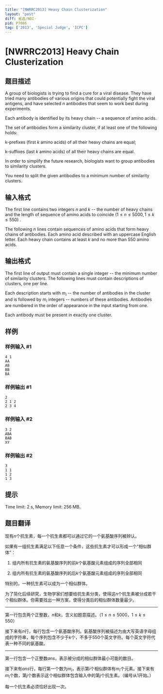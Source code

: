 ```yaml
---
title: "[NWRRC2013] Heavy Chain Clusterization"
layout: "post"
diff: 省选/NOI-
pid: P7086
tag: ['2013', 'Special Judge', 'ICPC']
---
```

# [NWRRC2013] Heavy Chain Clusterization
## 题目描述



A group of biologists is trying to find a cure for a viral disease. They have tried many antibodies of various origins that could potentially fight the viral antigens, and have selected $n$ antibodies that seem to work best during experiments.

Each antibody is identified by its heavy chain -- a sequence of amino acids.

The set of antibodies form a similarity cluster, if at least one of the following holds:

k-prefixes (first $k$ amino acids) of all their heavy chains are equal;

k-suffixes (last $k$ amino acids) of all their heavy chains are equal.

In order to simplify the future research, biologists want to group antibodies to similarity clusters.

You need to split the given antibodies to a minimum number of similarity clusters.


## 输入格式



The first line contains two integers $n$ and $k$ -- the number of heavy chains and the length of sequence of amino acids to coincide $(1 \le n \le 5 000 , 1 \le k \le 550)$ .

The following $n$ lines contain sequences of amino acids that form heavy chains of antibodies. Each amino acid described with an uppercase English letter. Each heavy chain contains at least $k$ and no more than $550$ amino acids.


## 输出格式



The first line of output must contain a single integer -- the minimum number of similarity clusters. The following lines must contain descriptions of clusters, one per line.

Each description starts with $m_i$ -- the number of antibodies in the cluster and is followed by $m_i$ integers -- numbers of these antibodies. Antibodies are numbered in the order of appearance in the input starting from one.

Each antibody must be present in exactly one cluster.


## 样例

### 样例输入 #1
```
4 1
AA
AB
BB
BA

```
### 样例输出 #1
```
2
2 1 2
2 3 4

```
### 样例输入 #2
```
3 2
ABA
BAB
XY

```
### 样例输出 #2
```
3
1 1
1 2
1 3

```
## 提示

Time limit: 2 s, Memory limit: 256 MB. 


## 题目翻译

现有$n$个抗生素，每一个抗生素都可以通过它的一个氨基酸序列被辨认。

如果有一组抗生素满足以下任意一个条件，这些抗生素才可以形成一个“相似群体”：

1. 组内所有抗生素的氨基酸序列的前$k$个氨基酸元素组成的序列全部相同

2. 组内所有抗生素的氨基酸序列的后$k$个氨基酸元素组成的序列全部相同

特别的，一种抗生素可以成为一个相似群体。

为了简化后续研究，生物学家们想要给抗生素分类，使得这$n$个抗生素被分成若干个相似群体。你需要找出一种方案，使得分类后的相似群体数量最少。

------

第一行包含两个正整数，$n$和$k$，含义如题意描述。（$1≤n≤5000，1≤k≤550$）

接下来有$n$行，每行包含一个氨基酸序列。氨基酸序列被描述为由大写英语字母组成的字符串，每个序列包含不少于$k$个，不多于$550$个英文字符。每个英文字符代表一种不同的氨基酸。

------

第一行包含一个正整数$ans$，表示被分成的相似群体最小可能的数目。

接下来有$ans$行，每行第一个数为$m_i$，表示第$i$个相似群体有$m_i$个元素。接下来有$m_i$个数，第$j$个数表示这个相似群体包含输入中的第$j$个抗生素。（编号从$1$开始。）

每一个抗生素必须恰好出现一次。
